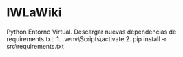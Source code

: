 # IWLaWiki

Python Entorno Virtual. Descargar nuevas dependencias de requirements.txt:
    1. .venv\Scripts\activate
    2. pip install -r src\requirements.txt
